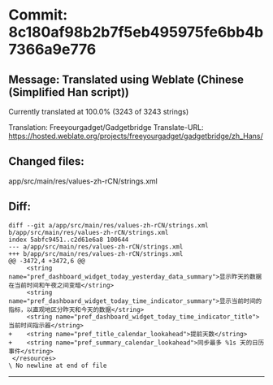 # Commit: 8c180af98b2b7f5eb495975fe6bb4b7366a9e776
## Message: Translated using Weblate (Chinese (Simplified Han script))

Currently translated at 100.0% (3243 of 3243 strings)

Translation: Freeyourgadget/Gadgetbridge
Translate-URL: https://hosted.weblate.org/projects/freeyourgadget/gadgetbridge/zh_Hans/
## Changed files:
app/src/main/res/values-zh-rCN/strings.xml

## Diff:
```
diff --git a/app/src/main/res/values-zh-rCN/strings.xml b/app/src/main/res/values-zh-rCN/strings.xml
index 5abfc9451..c2d61e6a8 100644
--- a/app/src/main/res/values-zh-rCN/strings.xml
+++ b/app/src/main/res/values-zh-rCN/strings.xml
@@ -3472,4 +3472,6 @@
     <string name="pref_dashboard_widget_today_yesterday_data_summary">显示昨天的数据在当前时间和午夜之间变暗</string>
     <string name="pref_dashboard_widget_today_time_indicator_summary">显示当前时间的指标，以直观地区分昨天和今天的数据</string>
     <string name="pref_dashboard_widget_today_time_indicator_title">当前时间指示器</string>
+    <string name="pref_title_calendar_lookahead">提前天数</string>
+    <string name="pref_summary_calendar_lookahead">同步最多 %1s 天的日历事件</string>
 </resources>
\ No newline at end of file
```
-----------------------------------
